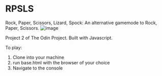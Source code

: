 # RPSLS
Rock, Paper, Scissors, Lizard, Spock: An alternative gamemode to Rock, Paper, Scissors. 
![image](https://github.com/user-attachments/assets/26957101-9393-48c6-aa89-47f3469a5802)

Project 2 of The Odin Project.
Built with Javascript.

To play:
1. Clone into your machine
2. run base.html with the browser of your choice
3. Navigate to the console
